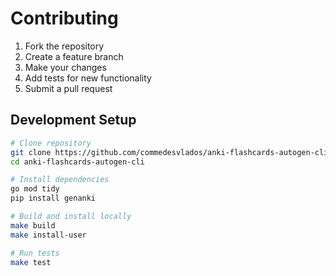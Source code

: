 <!--
Split from original README.md, 2024-06-09
-->

# Contributing

1. Fork the repository
2. Create a feature branch
3. Make your changes
4. Add tests for new functionality
5. Submit a pull request

## Development Setup

```bash
# Clone repository
git clone https://github.com/commedesvlados/anki-flashcards-autogen-cli.git
cd anki-flashcards-autogen-cli

# Install dependencies
go mod tidy
pip install genanki

# Build and install locally
make build
make install-user

# Run tests
make test
``` 